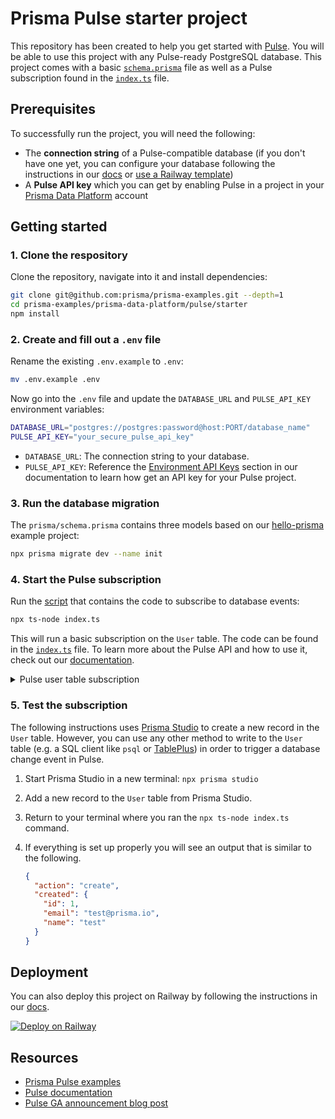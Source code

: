 # Prisma Pulse starter project

This repository has been created to help you get started with [Pulse](https://prisma.io/pulse). You will be able to use this project with any Pulse-ready PostgreSQL database. This project comes with a basic [`schema.prisma`](./prisma/schema.prisma) file as well as a Pulse subscription found in the [`index.ts`](./index.ts) file.

## Prerequisites

To successfully run the project, you will need the following:

- The **connection string** of a Pulse-compatible database (if you don't have one yet, you can configure your database following the instructions in our [docs](https://www.prisma.io/docs/pulse/database-setup) or [use a Railway template](https://railway.app/template/pulse-pg?referralCode=VQ09uv))
- A **Pulse API key** which you can get by enabling Pulse in a project in your [Prisma Data Platform](https://pris.ly/pdp) account

## Getting started

### 1. Clone the respository

Clone the repository, navigate into it and install dependencies:

```bash
git clone git@github.com:prisma/prisma-examples.git --depth=1
cd prisma-examples/prisma-data-platform/pulse/starter
npm install
```

### 2. Create and fill out a `.env` file

Rename the existing `.env.example` to `.env`:

```bash
mv .env.example .env
```

Now go into the `.env` file and update the `DATABASE_URL` and `PULSE_API_KEY` environment variables:

```bash
DATABASE_URL="postgres://postgres:password@host:PORT/database_name"
PULSE_API_KEY="your_secure_pulse_api_key"
```

- `DATABASE_URL`: The connection string to your database.
- `PULSE_API_KEY`: Reference the [Environment API Keys](https://www.prisma.io/docs/platform/concepts/environments#api-keys) section in our documentation to learn how get an API key for your Pulse project.

### 3. Run the database migration

The `prisma/schema.prisma` contains three models based on our [hello-prisma](https://www.prisma.io/docs/getting-started/setup-prisma/start-from-scratch/relational-databases/using-prisma-migrate-typescript-postgresql) example project:

```bash
npx prisma migrate dev --name init
```

### 4. Start the Pulse subscription

Run the [script](./index.ts) that contains the code to subscribe to database events:

```bash
npx ts-node index.ts
```

This will run a basic subscription on the `User` table. The code can be found in the [`index.ts`](./index.ts) file. To learn more about the Pulse API and how to use it, check out our [documentation](https://www.prisma.io/docs/data-platform/pulse/api-reference#subscribe).

<details><summary>Pulse user table subscription</summary>

```ts
async function main() {
  const subscription = await prisma.user.subscribe();

  if (subscription instanceof Error) {
    throw subscription;
  }

  for await (const event of subscription) {
    console.log("just received an event:", event);
  }
}
```

</details>

### 5. Test the subscription

The following instructions uses [Prisma Studio](https://www.prisma.io/studio) to create a new record in the `User` table. However, you can use any other method to write to the `User` table (e.g. a SQL client like `psql` or [TablePlus](https://tableplus.com/)) in order to trigger a database change event in Pulse.

1. Start Prisma Studio in a new terminal: `npx prisma studio`
2. Add a new record to the `User` table from Prisma Studio.
3. Return to your terminal where you ran the `npx ts-node index.ts` command.
4. If everything is set up properly you will see an output that is similar to the following.

    ```json
    {
      "action": "create",
      "created": {
        "id": 1,
        "email": "test@prisma.io",
        "name": "test"
      }
    }
    ```

## Deployment

You can also deploy this project on Railway by following the instructions in our [docs](https://www.prisma.io/docs/pulse/database-setup/railway#setup-with-template-prisma-pulse-db--app).

[![Deploy on Railway](https://railway.app/button.svg)](https://railway.app/template/pulse-starter?referralCode=VQ09uv)

## Resources

- [Prisma Pulse examples](https://pris.ly/pulse-examples)
- [Pulse documentation](https://pris.ly/pulse-docs)
- [Pulse GA announcement blog post](https://pris.ly/gh/pulse-ga)
